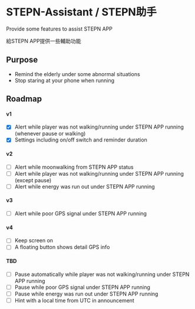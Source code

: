 # STEPN-Assistant / STEPN助手
Provide some features to assist STEPN APP

給STEPN APP提供一些輔助功能

## Purpose
- Remind the elderly under some abnormal situations
- Stop staring at your phone when running

## Roadmap
#### v1
  - [x] Alert while player was not walking/running under STEPN APP running (whenever pause or walking)
  - [x] Settings including on/off switch and reminder duration
#### v2
  - [ ] Alert while moonwalking from STEPN APP status
  - [ ] Alert while player was not walking/running under STEPN APP running (except pause)
  - [ ] Alert while energy was run out under STEPN APP running
#### v3
  - [ ] Alert while poor GPS signal under STEPN APP running
#### v4
  - [ ] Keep screen on
  - [ ] A floating button shows detail GPS info
#### TBD
  - [ ] Pause automatically while player was not walking/running under STEPN APP running
  - [ ] Pause while poor GPS signal under STEPN APP running
  - [ ] Pause while energy was run out under STEPN APP running
  - [ ] Hint with a local time from UTC in announcement
